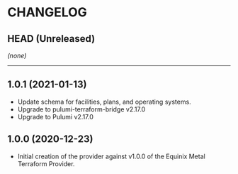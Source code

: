 CHANGELOG
=========

## HEAD (Unreleased)
_(none)_

---

## 1.0.1 (2021-01-13)
* Update schema for facilities, plans, and operating systems.
* Upgrade to pulumi-terraform-bridge v2.17.0
* Upgrade to Pulumi v2.17.0

## 1.0.0 (2020-12-23)
* Initial creation of the provider against v1.0.0 of the Equinix Metal Terraform Provider.
